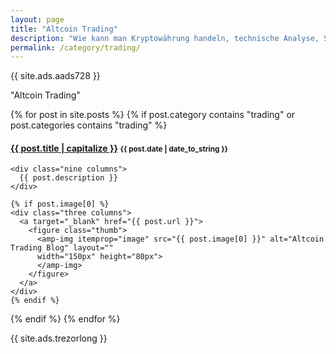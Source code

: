 ```yaml
---
layout: page
title: "Altcoin Trading"
description: "Wie kann man Kryptowährung handeln, technische Analyse, Strategie."
permalink: /category/trading/
---
```


<p>{{ site.ads.aads728 }}</p>

<span id="note">"Altcoin Trading"</span>

{% for post in site.posts %}
  {% if post.category contains "trading" or post.categories contains "trading" %}
  <h4 class="post">
  <strong>
  <a href="{{ site.url }}{{ site.baseurl }}{{ post.url }}">{{ post.title | capitalize }}</a>
  </strong>
  <small>{{ post.date | date_to_string }}</small>
  </h4>
  <div class="row">

    <div class="nine columns">
      {{ post.description }}
    </div>

    {% if post.image[0] %}
    <div class="three columns">
      <a target="_blank" href="{{ post.url }}">
        <figure class="thumb">
          <amp-img itemprop="image" src="{{ post.image[0] }}" alt="Altcoin Trading Blog" layout=""
          width="150px" height="80px">
          </amp-img>
        </figure>
      </a>
    </div>
    {% endif %}



  </div>

  {% endif %}
{% endfor %}

{{ site.ads.trezorlong }}
